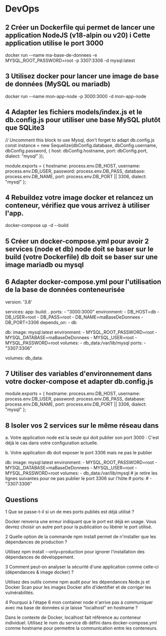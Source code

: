 # DevOps
## 2 Créer un Dockerfile qui permet de lancer une application NodeJS (v18-alpin ou v20) i Cette application utilise le port 3000
docker run --name ma-base-de-donnees -e MYSQL_ROOT_PASSWORD=root -p 3307:3306 -d mysql:latest

## 3 Utilisez docker pour lancer une image de base de données (MySQL ou mariadb)
docker run --name mon-app-node -p 3000:3000 -d mon-app-node

## 4 Adapter les fichiers models/index.js et le db.config.js pour utiliser une base MySQL plutôt que SQLite3

// Uncomment this block to use Mysql, don't forget to adapt db.config.js
const instance = new Sequelize(dbConfig.database, dbConfig.username, dbConfig.password, {
        host: dbConfig.hostname,
        port: dbConfig.port,
        dialect: "mysql"
});

module.exports = {
    hostname: process.env.DB_HOST,
    username: process.env.DB_USER,
    password: process.env.DB_PASS,
    database: process.env.DB_NAME,
    port: process.env.DB_PORT || 3306,
    dialect: "mysql"
};

## 4 Rebuildez votre image docker et relancez un conteneur, vérifiez que vous arrivez à utiliser l'app.

docker-compose up -d --build

## 5 Créer un docker-compose.yml pour avoir 2 services (node et db) node doit se baser sur le build (votre Dockerfile) db doit se baser sur une image mariadb ou mysql

## 6 Adapter docker-compose.yml pour l'utilisation de la base de données conteneurisée


version: '3.8'

services:
  app:
    build: .
    ports:
      - "3000:3000"
    environment:
      - DB_HOST=db
      - DB_USER=root
      - DB_PASS=root
      - DB_NAME=maBaseDeDonnees
      - DB_PORT=3306
    depends_on:
      - db

  db:
    image: mysql:latest
    environment:
      - MYSQL_ROOT_PASSWORD=root
      - MYSQL_DATABASE=maBaseDeDonnees
      - MYSQL_USER=root
      - MYSQL_PASSWORD=root
    volumes:
      - db_data:/var/lib/mysql
    ports:
      - "3307:3306"

volumes:
  db_data:

## 7 Utiliser des variables d'environnement dans votre docker-compose et adapter db.config.js

module.exports = {
    hostname: process.env.DB_HOST,
    username: process.env.DB_USER,
    password: process.env.DB_PASS,
    database: process.env.DB_NAME,
    port: process.env.DB_PORT || 3306,
    dialect: "mysql"
};

## 8 Isoler vos 2 services sur le même réseau dans 

a. Votre application node est la seule qui doit publier son port 3000 : C'est déjà le cas dans votre configuration actuelle.

b. Votre application db doit exposer le port 3306 mais ne pas le publier

  db:
    image: mysql:latest
    environment:
      - MYSQL_ROOT_PASSWORD=root
      - MYSQL_DATABASE=maBaseDeDonnees
      - MYSQL_USER=root
      - MYSQL_PASSWORD=root
    volumes:
      - db_data:/var/lib/mysql
    # je retire les lignes suivantes pour ne pas publier le port 3306 sur l'hôte
    # ports:
    #   - "3307:3306"

## Questions

1 Que se passe-t-il si un de mes ports publiés est déjà utilisé ?

Docker renverra une erreur indiquant que le port est déjà en usage. Vous devrez choisir un autre port pour la publication ou libérer le port utilisé.

2 Quelle option de la commande npm install permet de n'installer que les dépendances de production ?

Utilisez npm install --only=production pour ignorer l'installation des dépendances de développement.

3 Comment peut-on analyser la sécurité d'une application comme celle-ci (dépendances & image docker) ?

Utilisez des outils comme npm audit pour les dépendances Node.js et Docker Scan pour les images Docker afin d'identifier et de corriger les vulnérabilités.

4 Pourquoi à l'étape 6 mon container node n'arrive pas à communiquer avec ma base de données si je laisse "localhost" en hostname ?

Dans le contexte de Docker, localhost fait référence au conteneur individuel. Utilisez le nom du service db défini dans docker-compose.yml comme hostname pour permettre la communication entre les conteneurs.